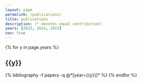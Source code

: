 ```yaml
---
layout: page
permalink: /publications/
title: publications
description: (* denotes equal contribution)
years: [2025, 2024, 2023]
nav: true
---
```

<!-- _pages/publications.md -->
<div class="publications">

{% for y in page.years %}
  <h2 class="year">{{y}}</h2>
  {% bibliography -f papers -q @*[year={{y}}]* %}
{% endfor %}

</div>
